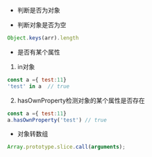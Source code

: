- 判断是否为对象

- 判断对象是否为空
```javascript
Object.keys(arr).length
```

- 是否有某个属性
1. in对象
```javascript
const a ={ test:11}
'test' in a  // true
```
2. hasOwnProperty检测对象的某个属性是否存在
```javascript
const a ={ test:11}
a.hasOwnProperty('test') // true
```


- 对象转数组 
```javascript
Array.prototype.slice.call(arguments);
```


